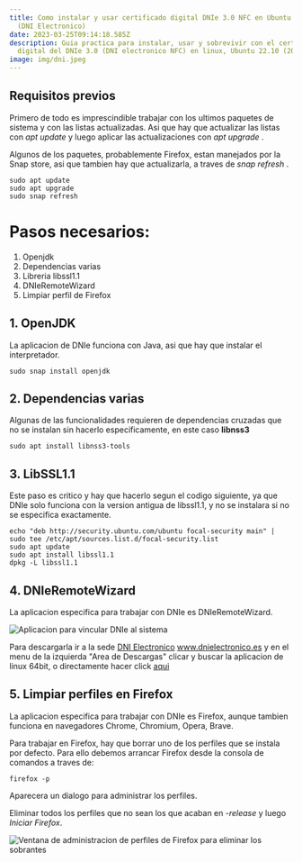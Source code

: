 ```yaml
---
title: Como instalar y usar certificado digital DNIe 3.0 NFC en Ubuntu linux
  (DNI Electronico)
date: 2023-03-25T09:14:18.585Z
description: Guia practica para instalar, usar y sobrevivir con el certificado
  digital del DNIe 3.0 (DNI electronico NFC) en linux, Ubuntu 22.10 (2023)
image: img/dni.jpeg
---
```

## R﻿equisitos previos

Primero de todo es imprescindible trabajar con los ultimos paquetes de sistema y con las listas actualizadas. Asi que hay que actualizar las listas con *apt update* y luego aplicar las actualizaciones con *apt upgrade* . 

Algunos de los paquetes, probablemente Firefox, estan manejados por la Snap store, asi que tambien hay que actualizarla, a traves de *snap refresh* .

```
sudo apt update
sudo apt upgrade
sudo snap refresh
```

# Pasos necesarios:

1. Openjdk
2. Dependencias varias
3. Libreria libssl1.1
4. DNIeRemoteWizard
5. Limpiar perfil de Firefox

## 1. OpenJDK

La aplicacion de DNIe funciona con Java, asi que hay que instalar el interpretador.

```
sudo snap install openjdk
```

## 2. Dependencias varias

Algunas de las funcionalidades requieren de dependencias cruzadas que no se instalan sin hacerlo especificamente, en este caso **libnss3**

```
sudo apt install libnss3-tools
```

## 3. LibSSL1.1

Este paso es critico y hay que hacerlo segun el codigo siguiente, ya que DNIe solo funciona con la version antigua de libssl1.1, y no se instalara si no se especifica exactamente.

```
echo "deb http://security.ubuntu.com/ubuntu focal-security main" | sudo tee /etc/apt/sources.list.d/focal-security.list
sudo apt update
sudo apt install libssl1.1
dpkg -L libssl1.1
```

## 4. DNIeRemoteWizard

La aplicacion especifica para trabajar con DNIe es DNIeRemoteWizard. 

![Aplicacion para vincular DNIe al sistema](img/dnieremotewizard.png "DNIe Remote Wizard")

Para descargarla i﻿r a la sede [DNI Electronico](www.dnielectronico.es) www.dnielectronico.es y en el menu de la izquierda "Area de Descargas" clicar y buscar la aplicacion de linux 64bit,
o﻿ directamente hacer click [aqui](https://www.dnielectronico.es/portaldnie/PRF1_Cons02.action?pag=REF_1015&id_menu=65)

## 5. Limpiar perfiles en Firefox

La aplicacion especifica para trabajar con DNIe es Firefox, aunque tambien funciona en navegadores Chrome, Chromium, Opera, Brave.

Para trabajar en Firefox, hay que borrar uno de los perfiles que se instala por defecto. Para ello debemos arrancar Firefox desde la consola de comandos a traves de:

```
firefox -p
```

Aparecera un dialogo para administrar los perfiles.

E﻿liminar todos los perfiles que no sean los que acaban en *\-release* y luego *Iniciar Firefox*.

![Ventana de administracion de perfiles de Firefox para eliminar los sobrantes](img/administrador-de-perfiles.png "Administrador de perfiles de Firefox")